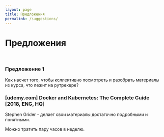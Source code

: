 ```yaml
---
layout: page
title: Предложения
permalink: /suggestions/
---
```


# Предложения

<br/>

### Предложение 1


Как насчет того, чтобы коллективно посмотреть и разобрать материалы из курса, что лежит на рутрекере?


### [udemy.com] Docker and Kubernetes: The Complete Guide [2018, ENG, HQ]


Stephen Grider - делает свои материалы достаточно подробными и понятными.

Можно тратить пару часов в неделю.